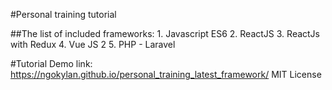 #Personal training tutorial

##The list of included frameworks:
	1. Javascript ES6
	2. ReactJS
	3. ReactJs with Redux
	4. Vue JS 2
	5. PHP - Laravel

#Tutorial Demo link: https://ngokylan.github.io/personal_training_latest_framework/
MIT License
